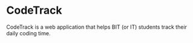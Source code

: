 # CodeTrack
CodeTrack is a web application that helps BIT (or IT) students track their daily coding time.
